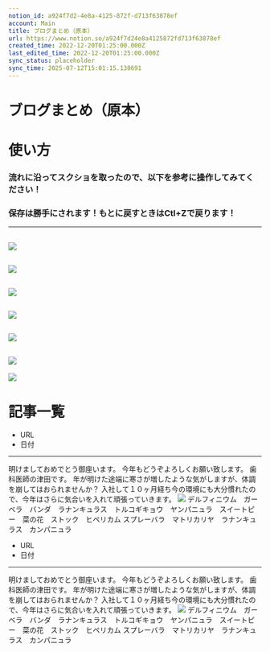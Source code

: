 ```yaml
---
notion_id: a924f7d2-4e8a-4125-872f-d713f63878ef
account: Main
title: ブログまとめ（原本）
url: https://www.notion.so/a924f7d24e8a4125872fd713f63878ef
created_time: 2022-12-20T01:25:00.000Z
last_edited_time: 2022-12-20T01:25:00.000Z
sync_status: placeholder
sync_time: 2025-07-12T15:01:15.130691
---
```

# ブログまとめ（原本）

# 使い方
  ### 流れに沿ってスクショを取ったので、以下を参考に操作してみてください！
  ### 保存は勝手にされます！もとに戻すときはCtl+Zで戻ります！
  ---
  ![](https://prod-files-secure.s3.us-west-2.amazonaws.com/736adce6-a3a4-4a64-9f74-d9aa055c96d2/2d41efcb-cd3d-42fe-95b3-15a205ccb59f/%E3%82%B9%E3%82%AF%E3%83%AA%E3%83%BC%E3%83%B3%E3%82%B7%E3%83%A7%E3%83%83%E3%83%88_2022-12-20_10.10.26.png?X-Amz-Algorithm=AWS4-HMAC-SHA256&X-Amz-Content-Sha256=UNSIGNED-PAYLOAD&X-Amz-Credential=ASIAZI2LB466TVELPT5X%2F20250719%2Fus-west-2%2Fs3%2Faws4_request&X-Amz-Date=20250719T051418Z&X-Amz-Expires=3600&X-Amz-Security-Token=IQoJb3JpZ2luX2VjEIT%2F%2F%2F%2F%2F%2F%2F%2F%2F%2FwEaCXVzLXdlc3QtMiJHMEUCIFXqpPc%2Fbr5I0vkEuAQJBXzBmo%2Bh5wKFuNf0pHI2vf0CAiEApEvN6hKAUQrJo9bOWnUq%2BQuam%2Bq%2BaucEQfPFI2%2F2WskqiAQInf%2F%2F%2F%2F%2F%2F%2F%2F%2F%2FARAAGgw2Mzc0MjMxODM4MDUiDJ7FAj49Gle9ez3UXyrcA3mz5trBZnmNVFFWp9%2BcKtThgzWnJv1RH5wovSQCTzjwhIWq0HEWkw0EDx3bVCcncBF9ZG5yXUUX05zI0mXCV6PsYGWZT2mU%2BCGyntuuOHzc%2BrBZZQKH4FKuhJ5MAfjLdNBgvpVJRCCWAOqJ0KO%2BgNaQ8qFRQKvPYl8Jd43Eq%2F0apQbdsFIN2RJTwU7maPE74Ulpy%2Bm99kZL2LVff5i%2BbVuEnIpADCkoyATi7YHjRIzPWHQrM8m%2FKrlrebHKNvvAUJRuzxlkdAkVb9d2VuD90lh0olvX5eYyb2%2BGg6KVJVPOhyvZY2F45%2B0uu2BUpekvAzrBmaN%2FPrvp3jlTQnC5wUO2ABtBWnJIQFNaUT5idsQxVaoPkz7TCJT2slD4z7LAesAqMiCLtuYFhGigdSsgzGnx3tIbHaEt2wmiIrCn8wPmLZLt27p4fKsAIAFng5mOTghYiAcwqvkR7w442uKivsRKR15jl9qJimthebMhgHcC8DjQAhZMR33DlDCHpqzfxn7WiYLdF%2BhMaNEXPsur6DGEw7%2FkHFdcrwUFVmb6UkpNVufqUyvubo1pmpKk3OFkXiNWfILFP3AhkStTVgPiAK0tWWfUg57MFyU9SxGRU9W4HXAlHtArMO4Di1OYMK2q7MMGOqUBf1kCRC4zFF7MSbUmtnf4U5NfMUvWgFubSvl8soP8s%2Fk4vUlEFLrUudgVSruDy%2BsTsAadObB8kjlTUPQ9D8Wco6ZKFiNkSfGBDoqLfIK2oNDZTW5lx90V3%2BJNovZgTVfEb9cwGZQp3ULwIaReMhARua1RyRZjzDT0gRFf9QI%2FGVKRSNe0JZ%2BW0do8XnQyzoiS3r%2FtC9eiPkWIuCE1%2BynLwTNqS4j1&X-Amz-Signature=3305e3c53018cc2b7b002ce517b5528a1dc1ba83d01ac8ac0307b3827c56c344&X-Amz-SignedHeaders=host&x-amz-checksum-mode=ENABLED&x-id=GetObject)
  ---
  ![](https://prod-files-secure.s3.us-west-2.amazonaws.com/736adce6-a3a4-4a64-9f74-d9aa055c96d2/0ef0669a-453e-47e5-b2f9-7f90d5e678c4/%E3%82%B9%E3%82%AF%E3%83%AA%E3%83%BC%E3%83%B3%E3%82%B7%E3%83%A7%E3%83%83%E3%83%88_2022-12-20_10.11.12.png?X-Amz-Algorithm=AWS4-HMAC-SHA256&X-Amz-Content-Sha256=UNSIGNED-PAYLOAD&X-Amz-Credential=ASIAZI2LB466TVELPT5X%2F20250719%2Fus-west-2%2Fs3%2Faws4_request&X-Amz-Date=20250719T051418Z&X-Amz-Expires=3600&X-Amz-Security-Token=IQoJb3JpZ2luX2VjEIT%2F%2F%2F%2F%2F%2F%2F%2F%2F%2FwEaCXVzLXdlc3QtMiJHMEUCIFXqpPc%2Fbr5I0vkEuAQJBXzBmo%2Bh5wKFuNf0pHI2vf0CAiEApEvN6hKAUQrJo9bOWnUq%2BQuam%2Bq%2BaucEQfPFI2%2F2WskqiAQInf%2F%2F%2F%2F%2F%2F%2F%2F%2F%2FARAAGgw2Mzc0MjMxODM4MDUiDJ7FAj49Gle9ez3UXyrcA3mz5trBZnmNVFFWp9%2BcKtThgzWnJv1RH5wovSQCTzjwhIWq0HEWkw0EDx3bVCcncBF9ZG5yXUUX05zI0mXCV6PsYGWZT2mU%2BCGyntuuOHzc%2BrBZZQKH4FKuhJ5MAfjLdNBgvpVJRCCWAOqJ0KO%2BgNaQ8qFRQKvPYl8Jd43Eq%2F0apQbdsFIN2RJTwU7maPE74Ulpy%2Bm99kZL2LVff5i%2BbVuEnIpADCkoyATi7YHjRIzPWHQrM8m%2FKrlrebHKNvvAUJRuzxlkdAkVb9d2VuD90lh0olvX5eYyb2%2BGg6KVJVPOhyvZY2F45%2B0uu2BUpekvAzrBmaN%2FPrvp3jlTQnC5wUO2ABtBWnJIQFNaUT5idsQxVaoPkz7TCJT2slD4z7LAesAqMiCLtuYFhGigdSsgzGnx3tIbHaEt2wmiIrCn8wPmLZLt27p4fKsAIAFng5mOTghYiAcwqvkR7w442uKivsRKR15jl9qJimthebMhgHcC8DjQAhZMR33DlDCHpqzfxn7WiYLdF%2BhMaNEXPsur6DGEw7%2FkHFdcrwUFVmb6UkpNVufqUyvubo1pmpKk3OFkXiNWfILFP3AhkStTVgPiAK0tWWfUg57MFyU9SxGRU9W4HXAlHtArMO4Di1OYMK2q7MMGOqUBf1kCRC4zFF7MSbUmtnf4U5NfMUvWgFubSvl8soP8s%2Fk4vUlEFLrUudgVSruDy%2BsTsAadObB8kjlTUPQ9D8Wco6ZKFiNkSfGBDoqLfIK2oNDZTW5lx90V3%2BJNovZgTVfEb9cwGZQp3ULwIaReMhARua1RyRZjzDT0gRFf9QI%2FGVKRSNe0JZ%2BW0do8XnQyzoiS3r%2FtC9eiPkWIuCE1%2BynLwTNqS4j1&X-Amz-Signature=693451ef18b034e2cb1959f4ce4db6861ca9acf020a18d03e914755de3e5b23c&X-Amz-SignedHeaders=host&x-amz-checksum-mode=ENABLED&x-id=GetObject)
  ---
  ![](https://prod-files-secure.s3.us-west-2.amazonaws.com/736adce6-a3a4-4a64-9f74-d9aa055c96d2/d14eafff-0488-49ab-bfb6-232e842931ed/%E3%82%B9%E3%82%AF%E3%83%AA%E3%83%BC%E3%83%B3%E3%82%B7%E3%83%A7%E3%83%83%E3%83%88_2022-12-20_10.15.21.png?X-Amz-Algorithm=AWS4-HMAC-SHA256&X-Amz-Content-Sha256=UNSIGNED-PAYLOAD&X-Amz-Credential=ASIAZI2LB466TVELPT5X%2F20250719%2Fus-west-2%2Fs3%2Faws4_request&X-Amz-Date=20250719T051418Z&X-Amz-Expires=3600&X-Amz-Security-Token=IQoJb3JpZ2luX2VjEIT%2F%2F%2F%2F%2F%2F%2F%2F%2F%2FwEaCXVzLXdlc3QtMiJHMEUCIFXqpPc%2Fbr5I0vkEuAQJBXzBmo%2Bh5wKFuNf0pHI2vf0CAiEApEvN6hKAUQrJo9bOWnUq%2BQuam%2Bq%2BaucEQfPFI2%2F2WskqiAQInf%2F%2F%2F%2F%2F%2F%2F%2F%2F%2FARAAGgw2Mzc0MjMxODM4MDUiDJ7FAj49Gle9ez3UXyrcA3mz5trBZnmNVFFWp9%2BcKtThgzWnJv1RH5wovSQCTzjwhIWq0HEWkw0EDx3bVCcncBF9ZG5yXUUX05zI0mXCV6PsYGWZT2mU%2BCGyntuuOHzc%2BrBZZQKH4FKuhJ5MAfjLdNBgvpVJRCCWAOqJ0KO%2BgNaQ8qFRQKvPYl8Jd43Eq%2F0apQbdsFIN2RJTwU7maPE74Ulpy%2Bm99kZL2LVff5i%2BbVuEnIpADCkoyATi7YHjRIzPWHQrM8m%2FKrlrebHKNvvAUJRuzxlkdAkVb9d2VuD90lh0olvX5eYyb2%2BGg6KVJVPOhyvZY2F45%2B0uu2BUpekvAzrBmaN%2FPrvp3jlTQnC5wUO2ABtBWnJIQFNaUT5idsQxVaoPkz7TCJT2slD4z7LAesAqMiCLtuYFhGigdSsgzGnx3tIbHaEt2wmiIrCn8wPmLZLt27p4fKsAIAFng5mOTghYiAcwqvkR7w442uKivsRKR15jl9qJimthebMhgHcC8DjQAhZMR33DlDCHpqzfxn7WiYLdF%2BhMaNEXPsur6DGEw7%2FkHFdcrwUFVmb6UkpNVufqUyvubo1pmpKk3OFkXiNWfILFP3AhkStTVgPiAK0tWWfUg57MFyU9SxGRU9W4HXAlHtArMO4Di1OYMK2q7MMGOqUBf1kCRC4zFF7MSbUmtnf4U5NfMUvWgFubSvl8soP8s%2Fk4vUlEFLrUudgVSruDy%2BsTsAadObB8kjlTUPQ9D8Wco6ZKFiNkSfGBDoqLfIK2oNDZTW5lx90V3%2BJNovZgTVfEb9cwGZQp3ULwIaReMhARua1RyRZjzDT0gRFf9QI%2FGVKRSNe0JZ%2BW0do8XnQyzoiS3r%2FtC9eiPkWIuCE1%2BynLwTNqS4j1&X-Amz-Signature=c4478ddc65cc3a46f2282915c66fdf538bd61217aab3a3e520a010c8777e3b51&X-Amz-SignedHeaders=host&x-amz-checksum-mode=ENABLED&x-id=GetObject)
  ---
  ![](https://prod-files-secure.s3.us-west-2.amazonaws.com/736adce6-a3a4-4a64-9f74-d9aa055c96d2/c204963d-8a2a-4adc-85e7-8bb2468fb1e7/%E3%82%B9%E3%82%AF%E3%83%AA%E3%83%BC%E3%83%B3%E3%82%B7%E3%83%A7%E3%83%83%E3%83%88_2022-12-20_10.11.59.png?X-Amz-Algorithm=AWS4-HMAC-SHA256&X-Amz-Content-Sha256=UNSIGNED-PAYLOAD&X-Amz-Credential=ASIAZI2LB466TVELPT5X%2F20250719%2Fus-west-2%2Fs3%2Faws4_request&X-Amz-Date=20250719T051418Z&X-Amz-Expires=3600&X-Amz-Security-Token=IQoJb3JpZ2luX2VjEIT%2F%2F%2F%2F%2F%2F%2F%2F%2F%2FwEaCXVzLXdlc3QtMiJHMEUCIFXqpPc%2Fbr5I0vkEuAQJBXzBmo%2Bh5wKFuNf0pHI2vf0CAiEApEvN6hKAUQrJo9bOWnUq%2BQuam%2Bq%2BaucEQfPFI2%2F2WskqiAQInf%2F%2F%2F%2F%2F%2F%2F%2F%2F%2FARAAGgw2Mzc0MjMxODM4MDUiDJ7FAj49Gle9ez3UXyrcA3mz5trBZnmNVFFWp9%2BcKtThgzWnJv1RH5wovSQCTzjwhIWq0HEWkw0EDx3bVCcncBF9ZG5yXUUX05zI0mXCV6PsYGWZT2mU%2BCGyntuuOHzc%2BrBZZQKH4FKuhJ5MAfjLdNBgvpVJRCCWAOqJ0KO%2BgNaQ8qFRQKvPYl8Jd43Eq%2F0apQbdsFIN2RJTwU7maPE74Ulpy%2Bm99kZL2LVff5i%2BbVuEnIpADCkoyATi7YHjRIzPWHQrM8m%2FKrlrebHKNvvAUJRuzxlkdAkVb9d2VuD90lh0olvX5eYyb2%2BGg6KVJVPOhyvZY2F45%2B0uu2BUpekvAzrBmaN%2FPrvp3jlTQnC5wUO2ABtBWnJIQFNaUT5idsQxVaoPkz7TCJT2slD4z7LAesAqMiCLtuYFhGigdSsgzGnx3tIbHaEt2wmiIrCn8wPmLZLt27p4fKsAIAFng5mOTghYiAcwqvkR7w442uKivsRKR15jl9qJimthebMhgHcC8DjQAhZMR33DlDCHpqzfxn7WiYLdF%2BhMaNEXPsur6DGEw7%2FkHFdcrwUFVmb6UkpNVufqUyvubo1pmpKk3OFkXiNWfILFP3AhkStTVgPiAK0tWWfUg57MFyU9SxGRU9W4HXAlHtArMO4Di1OYMK2q7MMGOqUBf1kCRC4zFF7MSbUmtnf4U5NfMUvWgFubSvl8soP8s%2Fk4vUlEFLrUudgVSruDy%2BsTsAadObB8kjlTUPQ9D8Wco6ZKFiNkSfGBDoqLfIK2oNDZTW5lx90V3%2BJNovZgTVfEb9cwGZQp3ULwIaReMhARua1RyRZjzDT0gRFf9QI%2FGVKRSNe0JZ%2BW0do8XnQyzoiS3r%2FtC9eiPkWIuCE1%2BynLwTNqS4j1&X-Amz-Signature=3f426a78a7a2d1955f68d301ed543d044a36b7863f8cb63e42fa7906739ff640&X-Amz-SignedHeaders=host&x-amz-checksum-mode=ENABLED&x-id=GetObject)
  ---
  ![](https://prod-files-secure.s3.us-west-2.amazonaws.com/736adce6-a3a4-4a64-9f74-d9aa055c96d2/da9a2f30-26a5-43a2-9054-6c070abe95fd/%E3%82%B9%E3%82%AF%E3%83%AA%E3%83%BC%E3%83%B3%E3%82%B7%E3%83%A7%E3%83%83%E3%83%88_2022-12-20_10.14.12.png?X-Amz-Algorithm=AWS4-HMAC-SHA256&X-Amz-Content-Sha256=UNSIGNED-PAYLOAD&X-Amz-Credential=ASIAZI2LB466TVELPT5X%2F20250719%2Fus-west-2%2Fs3%2Faws4_request&X-Amz-Date=20250719T051418Z&X-Amz-Expires=3600&X-Amz-Security-Token=IQoJb3JpZ2luX2VjEIT%2F%2F%2F%2F%2F%2F%2F%2F%2F%2FwEaCXVzLXdlc3QtMiJHMEUCIFXqpPc%2Fbr5I0vkEuAQJBXzBmo%2Bh5wKFuNf0pHI2vf0CAiEApEvN6hKAUQrJo9bOWnUq%2BQuam%2Bq%2BaucEQfPFI2%2F2WskqiAQInf%2F%2F%2F%2F%2F%2F%2F%2F%2F%2FARAAGgw2Mzc0MjMxODM4MDUiDJ7FAj49Gle9ez3UXyrcA3mz5trBZnmNVFFWp9%2BcKtThgzWnJv1RH5wovSQCTzjwhIWq0HEWkw0EDx3bVCcncBF9ZG5yXUUX05zI0mXCV6PsYGWZT2mU%2BCGyntuuOHzc%2BrBZZQKH4FKuhJ5MAfjLdNBgvpVJRCCWAOqJ0KO%2BgNaQ8qFRQKvPYl8Jd43Eq%2F0apQbdsFIN2RJTwU7maPE74Ulpy%2Bm99kZL2LVff5i%2BbVuEnIpADCkoyATi7YHjRIzPWHQrM8m%2FKrlrebHKNvvAUJRuzxlkdAkVb9d2VuD90lh0olvX5eYyb2%2BGg6KVJVPOhyvZY2F45%2B0uu2BUpekvAzrBmaN%2FPrvp3jlTQnC5wUO2ABtBWnJIQFNaUT5idsQxVaoPkz7TCJT2slD4z7LAesAqMiCLtuYFhGigdSsgzGnx3tIbHaEt2wmiIrCn8wPmLZLt27p4fKsAIAFng5mOTghYiAcwqvkR7w442uKivsRKR15jl9qJimthebMhgHcC8DjQAhZMR33DlDCHpqzfxn7WiYLdF%2BhMaNEXPsur6DGEw7%2FkHFdcrwUFVmb6UkpNVufqUyvubo1pmpKk3OFkXiNWfILFP3AhkStTVgPiAK0tWWfUg57MFyU9SxGRU9W4HXAlHtArMO4Di1OYMK2q7MMGOqUBf1kCRC4zFF7MSbUmtnf4U5NfMUvWgFubSvl8soP8s%2Fk4vUlEFLrUudgVSruDy%2BsTsAadObB8kjlTUPQ9D8Wco6ZKFiNkSfGBDoqLfIK2oNDZTW5lx90V3%2BJNovZgTVfEb9cwGZQp3ULwIaReMhARua1RyRZjzDT0gRFf9QI%2FGVKRSNe0JZ%2BW0do8XnQyzoiS3r%2FtC9eiPkWIuCE1%2BynLwTNqS4j1&X-Amz-Signature=a80711f1f6586cbb14a30b9b8e02b9e6f5f671b40dd9db303187bf4bd75d1aa1&X-Amz-SignedHeaders=host&x-amz-checksum-mode=ENABLED&x-id=GetObject)
  ---
  ![](https://prod-files-secure.s3.us-west-2.amazonaws.com/736adce6-a3a4-4a64-9f74-d9aa055c96d2/dfaa0b7c-e827-4bf1-967d-0f054b0bfcae/%E3%82%B9%E3%82%AF%E3%83%AA%E3%83%BC%E3%83%B3%E3%82%B7%E3%83%A7%E3%83%83%E3%83%88_2022-12-20_10.16.17.png?X-Amz-Algorithm=AWS4-HMAC-SHA256&X-Amz-Content-Sha256=UNSIGNED-PAYLOAD&X-Amz-Credential=ASIAZI2LB466TVELPT5X%2F20250719%2Fus-west-2%2Fs3%2Faws4_request&X-Amz-Date=20250719T051418Z&X-Amz-Expires=3600&X-Amz-Security-Token=IQoJb3JpZ2luX2VjEIT%2F%2F%2F%2F%2F%2F%2F%2F%2F%2FwEaCXVzLXdlc3QtMiJHMEUCIFXqpPc%2Fbr5I0vkEuAQJBXzBmo%2Bh5wKFuNf0pHI2vf0CAiEApEvN6hKAUQrJo9bOWnUq%2BQuam%2Bq%2BaucEQfPFI2%2F2WskqiAQInf%2F%2F%2F%2F%2F%2F%2F%2F%2F%2FARAAGgw2Mzc0MjMxODM4MDUiDJ7FAj49Gle9ez3UXyrcA3mz5trBZnmNVFFWp9%2BcKtThgzWnJv1RH5wovSQCTzjwhIWq0HEWkw0EDx3bVCcncBF9ZG5yXUUX05zI0mXCV6PsYGWZT2mU%2BCGyntuuOHzc%2BrBZZQKH4FKuhJ5MAfjLdNBgvpVJRCCWAOqJ0KO%2BgNaQ8qFRQKvPYl8Jd43Eq%2F0apQbdsFIN2RJTwU7maPE74Ulpy%2Bm99kZL2LVff5i%2BbVuEnIpADCkoyATi7YHjRIzPWHQrM8m%2FKrlrebHKNvvAUJRuzxlkdAkVb9d2VuD90lh0olvX5eYyb2%2BGg6KVJVPOhyvZY2F45%2B0uu2BUpekvAzrBmaN%2FPrvp3jlTQnC5wUO2ABtBWnJIQFNaUT5idsQxVaoPkz7TCJT2slD4z7LAesAqMiCLtuYFhGigdSsgzGnx3tIbHaEt2wmiIrCn8wPmLZLt27p4fKsAIAFng5mOTghYiAcwqvkR7w442uKivsRKR15jl9qJimthebMhgHcC8DjQAhZMR33DlDCHpqzfxn7WiYLdF%2BhMaNEXPsur6DGEw7%2FkHFdcrwUFVmb6UkpNVufqUyvubo1pmpKk3OFkXiNWfILFP3AhkStTVgPiAK0tWWfUg57MFyU9SxGRU9W4HXAlHtArMO4Di1OYMK2q7MMGOqUBf1kCRC4zFF7MSbUmtnf4U5NfMUvWgFubSvl8soP8s%2Fk4vUlEFLrUudgVSruDy%2BsTsAadObB8kjlTUPQ9D8Wco6ZKFiNkSfGBDoqLfIK2oNDZTW5lx90V3%2BJNovZgTVfEb9cwGZQp3ULwIaReMhARua1RyRZjzDT0gRFf9QI%2FGVKRSNe0JZ%2BW0do8XnQyzoiS3r%2FtC9eiPkWIuCE1%2BynLwTNqS4j1&X-Amz-Signature=8b316ff67488084a033cbb4b302125212ba2ce50207959022aaf6a348e95e5d3&X-Amz-SignedHeaders=host&x-amz-checksum-mode=ENABLED&x-id=GetObject)
  ---
  ![](https://prod-files-secure.s3.us-west-2.amazonaws.com/736adce6-a3a4-4a64-9f74-d9aa055c96d2/31cecaa6-ab5e-4681-b1bd-127eeca16dc8/%E3%82%B9%E3%82%AF%E3%83%AA%E3%83%BC%E3%83%B3%E3%82%B7%E3%83%A7%E3%83%83%E3%83%88_2022-12-20_10.18.38.png?X-Amz-Algorithm=AWS4-HMAC-SHA256&X-Amz-Content-Sha256=UNSIGNED-PAYLOAD&X-Amz-Credential=ASIAZI2LB466TVELPT5X%2F20250719%2Fus-west-2%2Fs3%2Faws4_request&X-Amz-Date=20250719T051418Z&X-Amz-Expires=3600&X-Amz-Security-Token=IQoJb3JpZ2luX2VjEIT%2F%2F%2F%2F%2F%2F%2F%2F%2F%2FwEaCXVzLXdlc3QtMiJHMEUCIFXqpPc%2Fbr5I0vkEuAQJBXzBmo%2Bh5wKFuNf0pHI2vf0CAiEApEvN6hKAUQrJo9bOWnUq%2BQuam%2Bq%2BaucEQfPFI2%2F2WskqiAQInf%2F%2F%2F%2F%2F%2F%2F%2F%2F%2FARAAGgw2Mzc0MjMxODM4MDUiDJ7FAj49Gle9ez3UXyrcA3mz5trBZnmNVFFWp9%2BcKtThgzWnJv1RH5wovSQCTzjwhIWq0HEWkw0EDx3bVCcncBF9ZG5yXUUX05zI0mXCV6PsYGWZT2mU%2BCGyntuuOHzc%2BrBZZQKH4FKuhJ5MAfjLdNBgvpVJRCCWAOqJ0KO%2BgNaQ8qFRQKvPYl8Jd43Eq%2F0apQbdsFIN2RJTwU7maPE74Ulpy%2Bm99kZL2LVff5i%2BbVuEnIpADCkoyATi7YHjRIzPWHQrM8m%2FKrlrebHKNvvAUJRuzxlkdAkVb9d2VuD90lh0olvX5eYyb2%2BGg6KVJVPOhyvZY2F45%2B0uu2BUpekvAzrBmaN%2FPrvp3jlTQnC5wUO2ABtBWnJIQFNaUT5idsQxVaoPkz7TCJT2slD4z7LAesAqMiCLtuYFhGigdSsgzGnx3tIbHaEt2wmiIrCn8wPmLZLt27p4fKsAIAFng5mOTghYiAcwqvkR7w442uKivsRKR15jl9qJimthebMhgHcC8DjQAhZMR33DlDCHpqzfxn7WiYLdF%2BhMaNEXPsur6DGEw7%2FkHFdcrwUFVmb6UkpNVufqUyvubo1pmpKk3OFkXiNWfILFP3AhkStTVgPiAK0tWWfUg57MFyU9SxGRU9W4HXAlHtArMO4Di1OYMK2q7MMGOqUBf1kCRC4zFF7MSbUmtnf4U5NfMUvWgFubSvl8soP8s%2Fk4vUlEFLrUudgVSruDy%2BsTsAadObB8kjlTUPQ9D8Wco6ZKFiNkSfGBDoqLfIK2oNDZTW5lx90V3%2BJNovZgTVfEb9cwGZQp3ULwIaReMhARua1RyRZjzDT0gRFf9QI%2FGVKRSNe0JZ%2BW0do8XnQyzoiS3r%2FtC9eiPkWIuCE1%2BynLwTNqS4j1&X-Amz-Signature=d1d76013dfb60c268fe1cf2620fa813999a11550b2ab558066507f4c75e16fb7&X-Amz-SignedHeaders=host&x-amz-checksum-mode=ENABLED&x-id=GetObject)
  
# 記事一覧
  - URL
  - 日付
  ---
  明けましておめでとう御座います。
  今年もどうぞよろしくお願い致します。
  歯科医師の津田です。
  年が明けた途端に寒さが増したような気がしますが、体調を崩してはおられませんか？
  入社して１０ヶ月経ち今の環境にも大分慣れたので、今年はさらに気合いを入れて頑張っていきます。
  ![](https://www.tsuda-dental.com/column/_data/contribute/images/679_1_18.jpeg)
  デルフィニウム　ガーベラ　バンダ　ラナンキュラス　トルコギキョウ　ヤンパニュラ　スイートピー　菜の花　ストック　ヒペリカム
  スプレーバラ　マトリカリヤ　ラナンキュラス　カンパニュラ
  - URL
  - 日付
  ---
  明けましておめでとう御座います。
  今年もどうぞよろしくお願い致します。
  歯科医師の津田です。
  年が明けた途端に寒さが増したような気がしますが、体調を崩してはおられませんか？
  入社して１０ヶ月経ち今の環境にも大分慣れたので、今年はさらに気合いを入れて頑張っていきます。
  ![](https://www.tsuda-dental.com/column/_data/contribute/images/679_1_18.jpeg)
  デルフィニウム　ガーベラ　バンダ　ラナンキュラス　トルコギキョウ　ヤンパニュラ　スイートピー　菜の花　ストック　ヒペリカム
  スプレーバラ　マトリカリヤ　ラナンキュラス　カンパニュラ